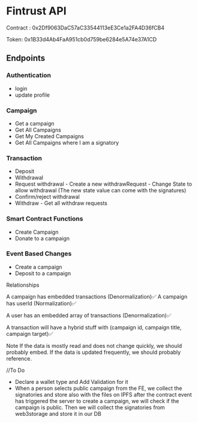 # Fintrust API
Contract : 0x2Df9063DaC57aC33544113eE3Ce1a2FA4D36fCB4

Token: 0x1B33d4Ab4FaA951cb0d759be6284e5A74e37A1CD

## Endpoints
### Authentication
 - login
 - update profile
### Campaign
 - Get a campaign
 - Get All Campaigns
 - Get My Created Campaigns 
 - Get All Campaigns where I am a signatory   
### Transaction
 - Deposit
 - Withdrawal
 - Request withdrawal
        - Create a new withdrawRequest
        - Change State to allow withdrawal (The new state value can come with the signatures)
 - Confirm/reject withdrawal
 - Withdraw
        - Get all withdraw requests
### Smart Contract Functions
 - Create Campaign
 - Donate to a campaign
### Event Based Changes
 - Create a campaign
 - Deposit to a campaign




Relationships

A campaign has embedded transactions (Denormalization)✅
A campaign has userId (Normalization)✅

A user has an embedded array of transactions (Denormalization)✅


A transaction will have a hybrid stuff with (campaign id, campaign title, campaign target)✅

Note
If the data is mostly read and does not change quickly, we should probably embed. If the data is updated frequently, we should probably reference.


//To Do 
- Declare a wallet type and Add Validation for it
- When a person selects public campaign from the FE, we collect the signatories and store also with the files on IPFS
after the contract event has triggered the server to create a campaign, we will check if the campaign is public. Then we will collect the signatories from web3storage and store it in our DB